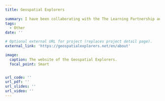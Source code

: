 ```yaml
---
title: Geospatial Explorers
 
summary: I have been collaborating with the The Learning Partnership and Forward Learning as the Data Manager and content creator of the Geospatial Explorers Program.
tags:
  - Other
date: ''

# Optional external URL for project (replaces project detail page).
external_link: 'https://geospatialexplorers.net/en/about'

image:
  caption: The website of the Geospatial Explorers. 
  focal_point: Smart


url_code: ''
url_pdf: ''
url_slides: ''
url_video: ''
---
```


